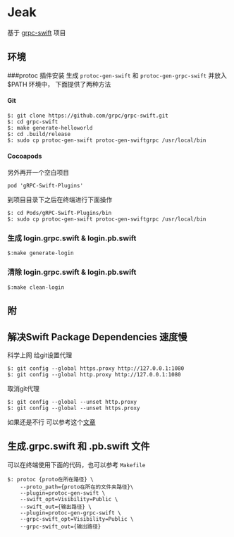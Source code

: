 # Jeak
基于  [grpc-swift](https://github.com/grpc/grpc-swift) 项目

## 环境

###protoc 插件安装
生成 `protoc-gen-swift` 和 `protoc-gen-grpc-swift`  并放入$PATH 环境中，
下面提供了两种方法
#### Git
``` Shell
$: git clone https://github.com/grpc/grpc-swift.git
$: cd grpc-swift
$: make generate-helloworld
$: cd .build/release
$: sudo cp protoc-gen-swift protoc-gen-swiftgrpc /usr/local/bin
```
#### Cocoapods
另外再开一个空白项目
```Shell
pod 'gRPC-Swift-Plugins'
```
到项目目录下之后在终端进行下面操作
``` Shell
$: cd Pods/gRPC-Swift-Plugins/bin
$: sudo cp protoc-gen-swift protoc-gen-swiftgrpc /usr/local/bin
```


### 生成 login.grpc.swift  & login.pb.swift   
```Shell
$:make generate-login
```
### 清除 login.grpc.swift &  login.pb.swift   
```Shell
$:make clean-login
```


## 附

## 解决Swift Package Dependencies 速度慢
科学上网
给git设置代理
```Shell
$: git config --global https.proxy http://127.0.0.1:1080
$: git config --global http.proxy http://127.0.0.1:1080

```
取消git代理
```Shell
$: git config --global --unset http.proxy
$: git config --global --unset https.proxy
```
如果还是不行 可以参考这个[文章](https://juejin.cn/post/6844904193170341896)


## 生成.grpc.swift 和 .pb.swift 文件

 可以在终端使用下面的代码，也可以参考 `Makefile`
```Shell
$: protoc {proto在所在路径} \
    --proto_path={proto在所在的文件夹路径}\
    --plugin=protoc-gen-swift \
    --swift_opt=Visibility=Public \
    --swift_out={输出路径} \
    --plugin=protoc-gen-grpc-swift \
    --grpc-swift_opt=Visibility=Public \
    --grpc-swift_out={输出路径}
```
